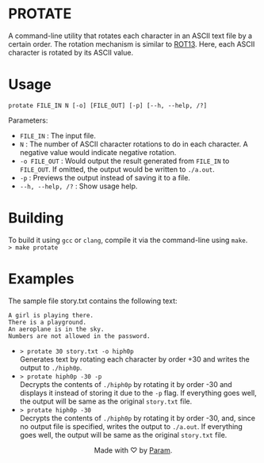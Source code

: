 # PROTATE

A command-line utility that rotates each character in an ASCII text file by a certain order. 
The rotation mechanism is similar to [ROT13](https://en.wikipedia.org/wiki/ROT13). Here, each ASCII character is rotated by its ASCII value.

# Usage

```protate FILE_IN N [-o] [FILE_OUT] [-p] [--h, --help, /?]```

Parameters:
- ```FILE_IN```
    : The input file.
- ```N```
    : The number of ASCII character rotations to do in each character. A negative value would indicate negative rotation.
- ```-o FILE_OUT```
    : Would output the result generated from ```FILE_IN``` to ```FILE_OUT```. If omitted, the output would be written to ```./a.out```.
- ```-p```
    : Previews the output instead of saving it to a file.
- ```--h, --help, /?```
    : Show usage help.

# Building

To build it using ```gcc``` or ```clang```, compile it via the command-line using ```make```.  
```> make protate```

# Examples

The sample file story.txt contains the following text:  
```The rose is red.
A girl is playing there.
There is a playground.
An aeroplane is in the sky.
Numbers are not allowed in the password.
```

- ```> protate 30 story.txt -o hiph0p```   
  Generates text by rotating each character by order +30 and writes the output to ```./hiph0p```.
- ```> protate hiph0p -30 -p```  
  Decrypts the contents of ```./hiph0p``` by rotating it by order -30 and displays it instead of storing it due to the ```-p``` flag. If everything goes well, the output will be same as the original ```story.txt``` file.
- ```> protate hiph0p -30```  
  Decrypts the contents of ```./hiph0p``` by rotating it by order -30, and, since no output file is specified, writes the output to ```./a.out```. If everything goes well, the output will be same as the original ```story.txt``` file.

<p style='text-align: center;'>
    Made with &#9825; by <a href='http://www.paramsid.com'>Param</a>.
</p>
